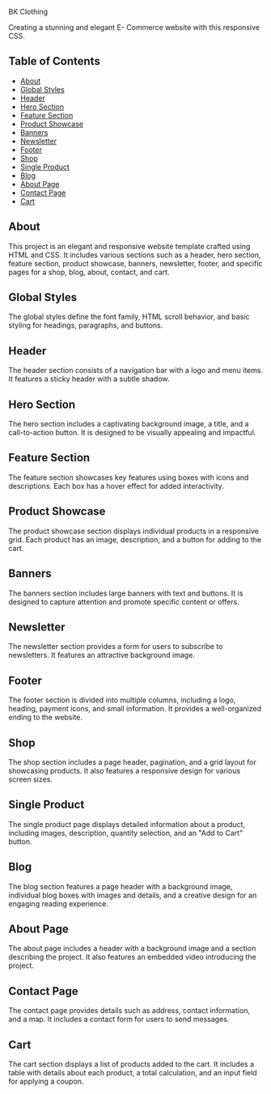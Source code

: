 BK Clothing<br>

Creating a stunning and elegant E- Commerce website with this responsive CSS.

## Table of Contents

- [About](#about)
- [Global Styles](#global-styles)
- [Header](#header)
- [Hero Section](#hero-section)
- [Feature Section](#feature-section)
- [Product Showcase](#product-showcase)
- [Banners](#banners)
- [Newsletter](#newsletter)
- [Footer](#footer)
- [Shop](#shop)
- [Single Product](#single-product)
- [Blog](#blog)
- [About Page](#about-page)
- [Contact Page](#contact-page)
- [Cart](#cart)

## About

This project is an elegant and responsive website template crafted using HTML and CSS. It includes various sections such as a header, hero section, feature section, product showcase, banners, newsletter, footer, and specific pages for a shop, blog, about, contact, and cart.

## Global Styles

The global styles define the font family, HTML scroll behavior, and basic styling for headings, paragraphs, and buttons.

## Header

The header section consists of a navigation bar with a logo and menu items. It features a sticky header with a subtle shadow.

## Hero Section

The hero section includes a captivating background image, a title, and a call-to-action button. It is designed to be visually appealing and impactful.

## Feature Section

The feature section showcases key features using boxes with icons and descriptions. Each box has a hover effect for added interactivity.

## Product Showcase

The product showcase section displays individual products in a responsive grid. Each product has an image, description, and a button for adding to the cart.

## Banners

The banners section includes large banners with text and buttons. It is designed to capture attention and promote specific content or offers.

## Newsletter

The newsletter section provides a form for users to subscribe to newsletters. It features an attractive background image.

## Footer

The footer section is divided into multiple columns, including a logo, heading, payment icons, and small information. It provides a well-organized ending to the website.

## Shop

The shop section includes a page header, pagination, and a grid layout for showcasing products. It also features a responsive design for various screen sizes.


## Single Product

The single product page displays detailed information about a product, including images, description, quantity selection, and an "Add to Cart" button.

## Blog

The blog section features a page header with a background image, individual blog boxes with images and details, and a creative design for an engaging reading experience.

## About Page

The about page includes a header with a background image and a section describing the project. It also features an embedded video introducing the project.

## Contact Page

The contact page provides details such as address, contact information, and a map. It includes a contact form for users to send messages.

## Cart

The cart section displays a list of products added to the cart. It includes a table with details about each product, a total calculation, and an input field for applying a coupon.


